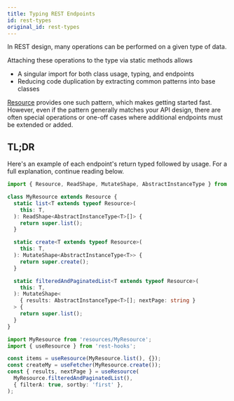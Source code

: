 ```yaml
---
title: Typing REST Endpoints
id: rest-types
original_id: rest-types
---
```


In REST design, many operations can be performed on a given type of data.

Attaching these operations to the type via static methods allows

- A singular import for both class usage, typing, and endpoints
- Reducing code duplication by extracting common patterns into base classes

[Resource](../api/Resource) provides one such pattern, which makes getting started
fast. However, even if the pattern generally matches your API design, there
are often special operations or one-off cases where additional endpoints must
be extended or added.

## TL;DR

Here's an example of each endpoint's return typed followed by usage. For
a full explanation, continue reading below.

```typescript
import { Resource, ReadShape, MutateShape, AbstractInstanceType } from 'rest-hooks';

class MyResource extends Resource {
  static list<T extends typeof Resource>(
    this: T,
  ): ReadShape<AbstractInstanceType<T>[]> {
    return super.list();
  }

  static create<T extends typeof Resource>(
    this: T,
  ): MutateShape<AbstractInstanceType<T>> {
    return super.create();
  }

  static filteredAndPaginatedList<T extends typeof Resource>(
    this: T,
  ): MutateShape<
    { results: AbstractInstanceType<T>[]; nextPage: string }
  > {
    return super.list();
  }
}
```

```typescript
import MyResource from 'resources/MyResource';
import { useResource } from 'rest-hooks';

const items = useResource(MyResource.list(), {});
const createMy = useFetcher(MyResource.create());
const { results, nextPage } = useResource(
  MyResource.filteredAndPaginatedList(),
  { filterA: true, sortby: 'first' },
);
```
